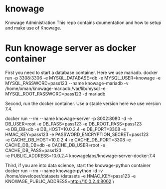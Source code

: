 # knowage
Knowage Administration
This repo contains doumentation and how to setup and make use of Knowage.
# Run knowage server as docker container

First you need to start a database container. Here we use mariadb.
docker run -p 3308:3306 -e MYSQL_DATABASE=db -e MYSQL_USER=knowage -e MYSQL_PASSWORD=pass123 --name knowage-mariadb -v /home/xman/knowage-mariadb:/var/lib/mysql -e MYSQL_ROOT_PASSWORD=pass123 -d mariadb

Second, run the docker container. Use a stable version here we use version 7.4.

docker run  --rm --name knowage-server -p 8002:8080  -d -e DB_USER=root -e DB_PASS=pass123 -e DB_ROOT_PASS=pass123 \
-e DB_DB=db -e DB_HOST=10.0.2.4 -e DB_PORT=3308 -e HMAC_KEY=pass123 -e PASSWORD_ENCRYPTION_SECRET=pass123 \
-e CACHE_DB_HOST=10.0.2.4 -e CACHE_DB_PORT=3308 -e CACHE_DB_DB=db -e CACHE_DB_USER=root -e CACHE_DB_PASS=pass123 \
-e PUBLIC_ADDRESS=10.0.2.4 knowagelabs/knowage-server-docker:7.4

Third, if you are into data science, start the knowage-python container
docker run --rm --name knowage-python -d  -v /home/developer/datasets:/datasets -e HMAC_KEY=pass123 -e KNOWAGE_PUBLIC_ADDRESS=http://10.0.2.4:8002 \
